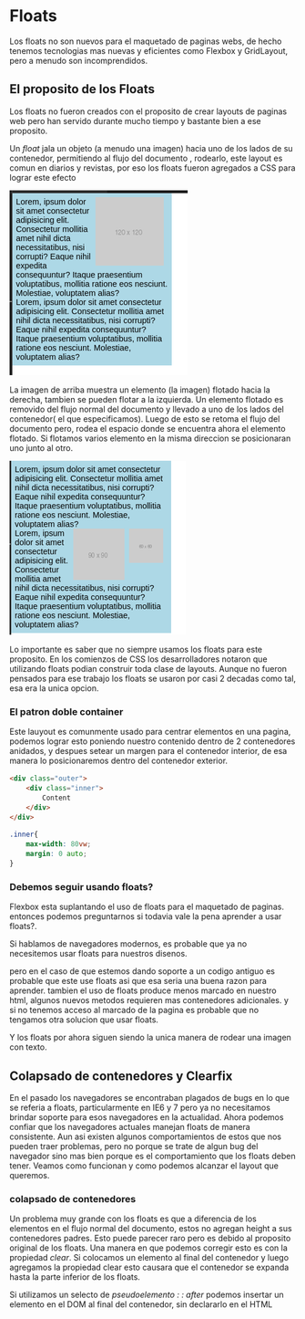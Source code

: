 # Floats

Los floats no son nuevos para el maquetado de paginas webs, de hecho tenemos tecnologias mas nuevas y eficientes como Flexbox y GridLayout, pero a menudo son incomprendidos.

## El proposito de los Floats

Los floats no fueron creados con el proposito de crear layouts de paginas web pero han servido durante mucho tiempo y bastante bien a ese proposito.

Un *float* jala un objeto (a menudo una imagen) hacia uno de los lados de su contenedor, permitiendo al flujo del documento , rodearlo, este layout es comun en diarios y revistas, por eso los floats fueron agregados a CSS para lograr este efecto

!["float-proposito"](/resources/layout-floats-1.png)

La imagen de arriba muestra un elemento (la imagen) flotado hacia la derecha, tambien se pueden flotar a la izquierda. Un elemento flotado es removido del flujo normal del documento y llevado a uno de los lados del contenedor( el que especificamos). Luego de esto se retoma el flujo del documento pero, rodea el espacio donde se encuentra ahora el elemento flotado. Si flotamos varios elemento en la misma direccion se posicionaran uno junto al otro.

!["float-contiguos"](/resources/layout-floats-2.png)

Lo importante es saber que no siempre usamos los floats para este proposito.
En los comienzos de CSS los desarrolladores notaron que utilizando floats podian construir toda clase de layouts. Aunque no fueron pensados para ese trabajo los floats se usaron por casi 2 decadas como tal, esa era la unica opcion.

### El patron doble container

Este lauyout es comunmente usado para centrar elementos en una pagina, podemos lograr esto poniendo nuestro contenido dentro de 2 contenedores anidados, y despues setear un margen para el contenedor interior, de esa manera lo posicionaremos dentro del contenedor exterior.

```html
<div class="outer">
    <div class="inner">
        Content
    </div>
</div>
```

```css
.inner{
    max-width: 80vw;
    margin: 0 auto;
}

```

### Debemos seguir usando floats?

Flexbox esta suplantando el uso de floats para el maquetado de paginas. entonces podemos preguntarnos si todavia vale la pena aprender a usar floats?.

Si hablamos de navegadores modernos, es probable que ya no necesitemos usar floats para nuestros disenos.

pero en el caso de que estemos dando soporte a un codigo antiguo es probable que este use floats asi que esa seria una buena razon para aprender. tambien el uso de floats produce menos marcado en nuestro html, algunos nuevos metodos requieren mas contenedores adicionales. y si no tenemos acceso al marcado de la pagina es probable que no tengamos otra solucion que usar floats. 

Y los floats por ahora siguen siendo la unica manera de rodear una imagen con texto.

## Colapsado de contenedores y Clearfix

En el pasado los navegadores se encontraban plagados de bugs en lo que se referia a floats, particularmente en IE6 y 7 pero ya no necesitamos brindar soporte para esos navegadores en la actualidad. Ahora podemos confiar que los navegadores actuales manejan floats de manera consistente.
Aun asi existen algunos comportamientos de estos que nos pueden traer problemas, pero no porque se trate de algun bug del navegador sino mas bien porque es el comportamiento que los floats deben tener. Veamos como funcionan y como podemos alcanzar el layout que queremos.

### colapsado de contenedores

Un problema muy grande con los floats es que a diferencia de los elementos en el flujo normal del documento, estos no agregan height a sus contenedores padres. Esto puede parecer raro pero es debido al proposito original de los floats.
Una manera en que podemos corregir esto es con la propiedad *clear*. Si colocamos un elemento al final del contenedor y luego agregamos la propiedad clear esto causara que el contenedor se expanda hasta la parte inferior de los floats.

Si utilizamos un selecto de *pseudoelemento : : after* podemos insertar un elemento en el DOM al final del contenedor, sin declararlo en el HTML